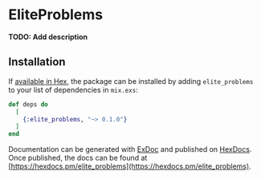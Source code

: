 # EliteProblems

**TODO: Add description**

## Installation

If [available in Hex](https://hex.pm/docs/publish), the package can be installed
by adding `elite_problems` to your list of dependencies in `mix.exs`:

```elixir
def deps do
  [
    {:elite_problems, "~> 0.1.0"}
  ]
end
```

Documentation can be generated with [ExDoc](https://github.com/elixir-lang/ex_doc)
and published on [HexDocs](https://hexdocs.pm). Once published, the docs can
be found at [https://hexdocs.pm/elite_problems](https://hexdocs.pm/elite_problems).

